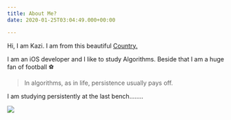 ```yaml
---
title: About Me?
date: 2020-01-25T03:04:49.000+00:00

---
```

Hi, I am Kazi. I am from this beautiful [Country.](https://www.lonelyplanet.com/articles/rivers-tigers-tea-experience-best-of-bangladesh "Bangladesh")

I am an iOS developer and I like to study Algorithms. Beside that I am a huge fan of football ⚽

> 
>
> In algorithms, as in life, persistence usually pays off.

I am studying persistently at the last bench........

![](/uploads/last_bench.png)

<!--more-->